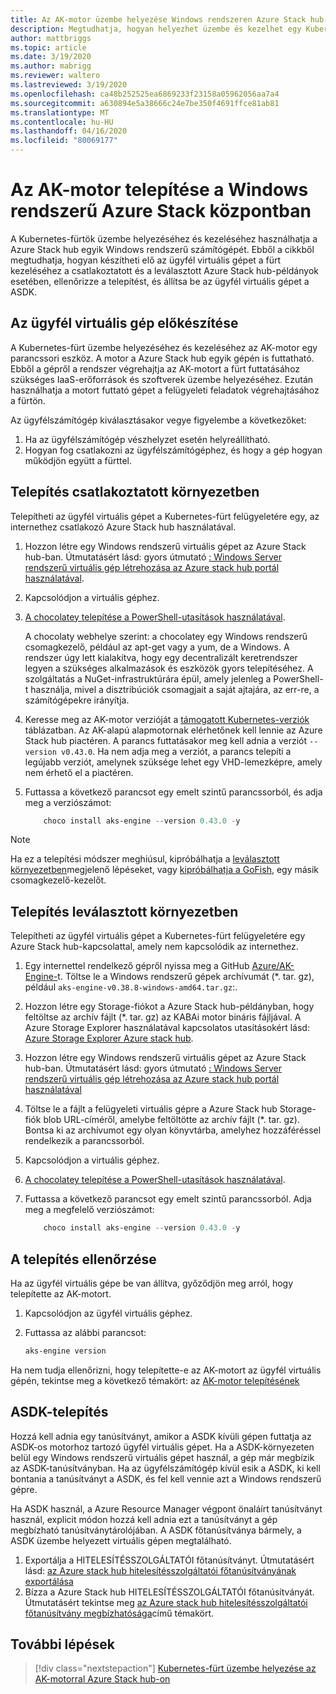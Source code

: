 ```yaml
---
title: Az AK-motor üzembe helyezése Windows rendszeren Azure Stack hub-ban
description: Megtudhatja, hogyan helyezhet üzembe és kezelhet egy Kubernetes-fürtöt egy Windows rendszerű gépen az Azure Stack hub-ban az AK-motor üzemeltetéséhez.
author: mattbriggs
ms.topic: article
ms.date: 3/19/2020
ms.author: mabrigg
ms.reviewer: waltero
ms.lastreviewed: 3/19/2020
ms.openlocfilehash: ca48b252525ea6869233f23158a05962056aa7a4
ms.sourcegitcommit: a630894e5a38666c24e7be350f4691ffce81ab81
ms.translationtype: MT
ms.contentlocale: hu-HU
ms.lasthandoff: 04/16/2020
ms.locfileid: "80069177"
---
```

# <a name="install-the-aks-engine-on-windows-in-azure-stack-hub"></a>Az AK-motor telepítése a Windows rendszerű Azure Stack központban

A Kubernetes-fürtök üzembe helyezéséhez és kezeléséhez használhatja a Azure Stack hub egyik Windows rendszerű számítógépét. Ebből a cikkből megtudhatja, hogyan készítheti elő az ügyfél virtuális gépet a fürt kezeléséhez a csatlakoztatott és a leválasztott Azure Stack hub-példányok esetében, ellenőrizze a telepítést, és állítsa be az ügyfél virtuális gépet a ASDK.

## <a name="prepare-the-client-vm"></a>Az ügyfél virtuális gép előkészítése

A Kubernetes-fürt üzembe helyezéséhez és kezeléséhez az AK-motor egy parancssori eszköz. A motor a Azure Stack hub egyik gépén is futtatható. Ebből a gépről a rendszer végrehajtja az AK-motort a fürt futtatásához szükséges IaaS-erőforrások és szoftverek üzembe helyezéséhez. Ezután használhatja a motort futtató gépet a felügyeleti feladatok végrehajtásához a fürtön.

Az ügyfélszámítógép kiválasztásakor vegye figyelembe a következőket:

1. Ha az ügyfélszámítógép vészhelyzet esetén helyreállítható.
3. Hogyan fog csatlakozni az ügyfélszámítógéphez, és hogy a gép hogyan működjön együtt a fürttel.

## <a name="install-in-a-connected-environment"></a>Telepítés csatlakoztatott környezetben

Telepítheti az ügyfél virtuális gépet a Kubernetes-fürt felügyeletére egy, az internethez csatlakozó Azure Stack hub használatával.

1. Hozzon létre egy Windows rendszerű virtuális gépet az Azure Stack hub-ban. Útmutatásért lásd: gyors útmutató [: Windows Server rendszerű virtuális gép létrehozása az Azure stack hub portál használatával](https://docs.microsoft.com/azure-stack/user/azure-stack-quick-windows-portal).
2. Kapcsolódjon a virtuális géphez.
3. [A chocolatey telepítése a PowerShell-utasítások használatával](https://chocolatey.org/install#install-with-powershellexe). 

    A chocolaty webhelye szerint: a chocolatey egy Windows rendszerű csomagkezelő, például az apt-get vagy a yum, de a Windows. A rendszer úgy lett kialakítva, hogy egy decentralizált keretrendszer legyen a szükséges alkalmazások és eszközök gyors telepítéséhez. A szolgáltatás a NuGet-infrastruktúrára épül, amely jelenleg a PowerShell-t használja, mivel a disztribúciók csomagjait a saját ajtajára, az err-re, a számítógépekre irányítja.
4. Keresse meg az AK-motor verzióját a [támogatott Kubernetes-verziók](https://github.com/Azure/aks-engine/blob/master/docs/topics/azure-stack.md#supported-kubernetes-versions) táblázatban. Az AK-alapú alapmotornak elérhetőnek kell lennie az Azure Stack hub piactéren. A parancs futtatásakor meg kell adnia a verziót `--version v0.43.0`. Ha nem adja meg a verziót, a parancs telepíti a legújabb verziót, amelynek szüksége lehet egy VHD-lemezképre, amely nem érhető el a piactéren.
5. Futtassa a következő parancsot egy emelt szintű parancssorból, és adja meg a verziószámot:

    ```PowerShell  
        choco install aks-engine --version 0.43.0 -y
    ```

> [!Note]  
> Ha ez a telepítési módszer meghiúsul, kipróbálhatja a [leválasztott környezetben](#install-in-a-disconnected-environment)megjelenő lépéseket, vagy [kipróbálhatja a GoFish](azure-stack-kubernetes-aks-engine-troubleshoot.md#try-gofish), egy másik csomagkezelő-kezelőt.

## <a name="install-in-a-disconnected-environment"></a>Telepítés leválasztott környezetben

Telepítheti az ügyfél virtuális gépet a Kubernetes-fürt felügyeletére egy Azure Stack hub-kapcsolattal, amely nem kapcsolódik az internethez.

1.  Egy internettel rendelkező gépről nyissa meg a GitHub [Azure/AK-Engine-](https://github.com/Azure/aks-engine/releases/latest)t. Töltse le a Windows rendszerű gépek archívumát (*. tar. gz), például `aks-engine-v0.38.8-windows-amd64.tar.gz`:.

2.  Hozzon létre egy Storage-fiókot a Azure Stack hub-példányban, hogy feltöltse az archív fájlt (*. tar. gz) az KABAi motor bináris fájljával. A Azure Storage Explorer használatával kapcsolatos utasításokért lásd: [Azure Storage Explorer Azure stack hub](https://docs.microsoft.com/azure-stack/user/azure-stack-storage-connect-se).

3. Hozzon létre egy Windows rendszerű virtuális gépet az Azure Stack hub-ban. Útmutatásért lásd: gyors útmutató [: Windows Server rendszerű virtuális gép létrehozása az Azure stack hub portál használatával](https://docs.microsoft.com/azure-stack/user/azure-stack-quick-windows-portal)

4.  Töltse le a fájlt a felügyeleti virtuális gépre a Azure Stack hub Storage-fiók blob URL-címéről, amelybe feltöltötte az archív fájlt (*. tar. gz). Bontsa ki az archívumot egy olyan könyvtárba, amelyhez hozzáféréssel rendelkezik a parancssorból.

5. Kapcsolódjon a virtuális géphez.

6. [A chocolatey telepítése a PowerShell-utasítások használatával](https://chocolatey.org/install#install-with-powershellexe). 

7.  Futtassa a következő parancsot egy emelt szintű parancssorból. Adja meg a megfelelő verziószámot:

    ```PowerShell  
        choco install aks-engine --version 0.43.0 -y
    ```

## <a name="verify-the-installation"></a>A telepítés ellenőrzése

Ha az ügyfél virtuális gépe be van állítva, győződjön meg arról, hogy telepítette az AK-motort.

1. Kapcsolódjon az ügyfél virtuális géphez.
2. Futtassa az alábbi parancsot:

    ```PowerShell  
    aks-engine version
    ```

Ha nem tudja ellenőrizni, hogy telepítette-e az AK-motort az ügyfél virtuális gépén, tekintse meg a következő témakört: az [AK-motor telepítésének](azure-stack-kubernetes-aks-engine-troubleshoot.md)


## <a name="asdk-installation"></a>ASDK-telepítés

Hozzá kell adnia egy tanúsítványt, amikor a ASDK kívüli gépen futtatja az ASDK-os motorhoz tartozó ügyfél virtuális gépet. Ha a ASDK-környezeten belül egy Windows rendszerű virtuális gépet használ, a gép már megbízik az ASDK-tanúsítványban. Ha az ügyfélszámítógép kívül esik a ASDK, ki kell bontania a tanúsítványt a ASDK, és fel kell vennie azt a Windows rendszerű gépre.

Ha ASDK használ, a Azure Resource Manager végpont önaláírt tanúsítványt használ, explicit módon hozzá kell adnia ezt a tanúsítványt a gép megbízható tanúsítványtárolójában. A ASDK főtanúsítványa bármely, a ASDK üzembe helyezett virtuális gépen megtalálható.

1. Exportálja a HITELESÍTÉSSZOLGÁLTATÓI főtanúsítványt. Útmutatásért lásd: [az Azure stack hub hitelesítésszolgáltatói főtanúsítványának exportálása](https://docs.microsoft.com/azure-stack/user/azure-stack-version-profiles-azurecli2#export-the-azure-stack-hub-ca-root-certificate)
2. Bízza a Azure Stack hub HITELESÍTÉSSZOLGÁLTATÓI főtanúsítványát. Útmutatásért tekintse meg [az Azure stack hub hitelesítésszolgáltatói főtanúsítvány megbízhatósága](https://docs.microsoft.com/azure-stack/user/azure-stack-version-profiles-azurecli2#trust-the-azure-stack-hub-ca-root-certificate)című témakört.

## <a name="next-steps"></a>További lépések

> [!div class="nextstepaction"]
> [Kubernetes-fürt üzembe helyezése az AK-motorral Azure Stack hub-on](azure-stack-kubernetes-aks-engine-deploy-cluster.md)
